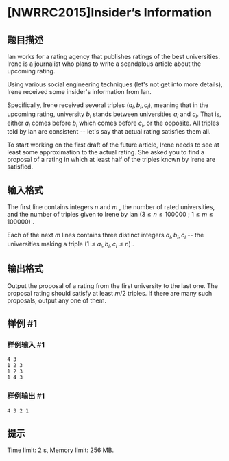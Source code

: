 # [NWRRC2015]Insider’s Information

## 题目描述



Ian works for a rating agency that publishes ratings of the best universities. Irene is a journalist who plans to write a scandalous article about the upcoming rating.

Using various social engineering techniques (let's not get into more details), Irene received some insider's information from Ian.

Specifically, Irene received several triples $(a_{i}, b_{i}, c_{i}),$ meaning that in the upcoming rating, university $b_{i}$ stands between universities $a_{i}$ and $c_{i}.$ That is, either $a_{i}$ comes before $b_{i}$ which comes before $c_{i},$ or the opposite. All triples told by Ian are consistent -- let's say that actual rating satisfies them all.

To start working on the first draft of the future article, Irene needs to see at least some approximation to the actual rating. She asked you to find a proposal of a rating in which at least half of the triples known by Irene are satisfied.



## 输入格式



The first line contains integers $n$ and $m$ , the number of rated universities, and the number of triples given to Irene by Ian $(3 \le n \le 100 000$ ; $1 \le m \le 100 000)$ .

Each of the next $m$ lines contains three distinct integers $a_{i}, b_{i}, c_{i}$ -- the universities making a triple $(1 \le a_{i}, b_{i}, c_{i} \le n)$ .



## 输出格式



Output the proposal of a rating from the first university to the last one. The proposal rating should satisfy at least $m/2$ triples. If there are many such proposals, output any one of them.



## 样例 #1

### 样例输入 #1
```
4 3
1 2 3
1 2 3
1 4 3
```

### 样例输出 #1

```
4 3 2 1
```

## 提示

Time limit: 2 s, Memory limit: 256 MB. 


